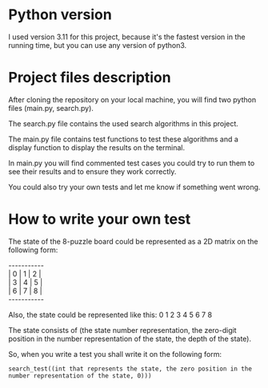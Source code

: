 # Python version

I used version 3.11 for this project, because it's the fastest version in the running time, but you can use any version of python3.

# Project files description

After cloning the repository on your local machine, you will find two python files (main.py, search.py).

The search.py file contains the used search algorithms in this project.

The main.py file contains test functions to test these algorithms and a display function to display the results on the terminal.

In main.py you will find commented test cases you could try to run them to see their results and to ensure they work correctly.

You could also try your own tests and let me know if something went wrong.

# How to write your own test

The state of the 8-puzzle board could be represented as a 2D matrix on the following form: 

-----------</br>| 0 | 1 | 2 |</br>| 3 | 4 | 5 |</br>| 6 | 7 | 8 |</br>-----------</br>

Also, the state could be represented like this: 0 1 2 3 4 5 6 7 8

The state consists of (the state number representation, the zero-digit position in the number representation of the state, the depth of the state).

So, when you write a test you shall write it on the following form:

`search_test((int that represents the state, the zero position in the number representation of the state, 0)))`

